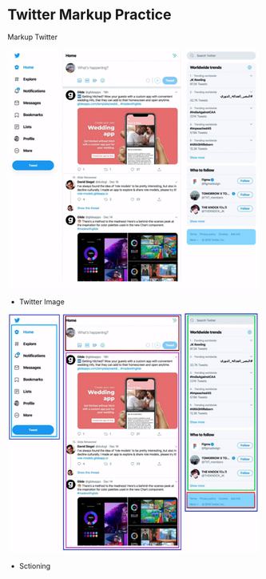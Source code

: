 # Twitter Markup Practice

Markup Twitter

![twitter](./assets/twitter.png)

- Twitter Image

![twitter](./assets/twitter_2.png)

- Sctioning

